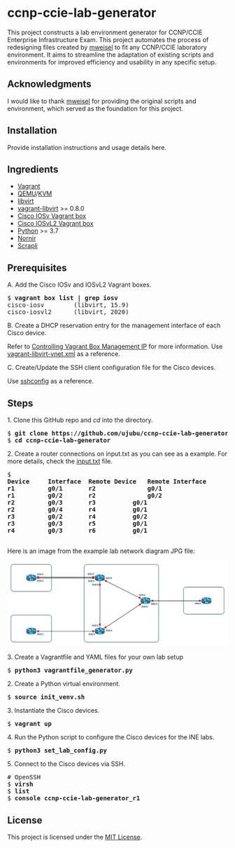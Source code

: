 # ccnp-ccie-lab-generator
This project constructs a lab environment generator for CCNP/CCIE Enterprise Infrastructure Exam.
This project automates the process of redesigning files created by [mweisel](https://github.com/mweisel) to fit any CCNP/CCIE laboratory environment. It aims to streamline the adaptation of existing scripts and environments for improved efficiency and usability in any specific setup.

## Acknowledgments

I would like to thank [mweisel](https://github.com/mweisel) for providing the original scripts and environment, which served as the foundation for this project.

## Installation

Provide installation instructions and usage details here.

## Ingredients

  * [Vagrant](https://www.vagrantup.com)
  * [QEMU](https://www.qemu.org)/[KVM](https://www.linux-kvm.org)
  * [libvirt](https://libvirt.org)
  * [vagrant-libvirt](https://github.com/vagrant-libvirt/vagrant-libvirt) >= 0.8.0
  * [Cisco IOSv Vagrant box](https://github.com/mweisel/cisco-iosv-vagrant-libvirt)
  * [Cisco IOSvL2 Vagrant box](https://github.com/mweisel/cisco-iosvl2-vagrant-libvirt)
  * [Python](https://www.python.org) >= 3.7
  * [Nornir](https://github.com/nornir-automation/nornir)
  * [Scrapli](https://github.com/carlmontanari/scrapli)

## Prerequisites

A\. Add the Cisco IOSv and IOSvL2 Vagrant boxes.

<pre>
$ <b>vagrant box list | grep iosv</b>
cisco-iosv        (libvirt, 15.9)
cisco-iosvl2      (libvirt, 2020)
</pre>

B\. Create a DHCP reservation entry for the management interface of each Cisco device.

Refer to [Controlling Vagrant Box Management IP](https://codingpackets.com/blog/controlling-vagrant-box-management-ip) for more information. Use [vagrant-libvirt-vnet.xml](files/vagrant-libvirt-vnet.xml) as a reference.

C\. Create/Update the SSH client configuration file for the Cisco devices.

Use [sshconfig](files/sshconfig) as a reference.

## Steps

1\. Clone this GitHub repo and _cd_ into the directory.

<pre>
$ <b>git clone https://github.com/ujubu/ccnp-ccie-lab-generator.git</b>
$ <b>cd ccnp-ccie-lab-generator</b>
</pre>

2\. Create a router connections on input.txt as you can see as a example.
For more details, check the [input.txt](/input.txt) file.
<pre>
$ <b>
Device     Interface  Remote Device   Remote Interface
r1         g0/1       r2              g0/1
r1         g0/2       r2              g0/2
r2         g0/3	      r3	      g0/1
r2         g0/4       r4	      g0/1
r3         g0/2       r4	      g0/2
r3         g0/3       r5	      g0/1
r4         g0/3       r6	      g0/1
</b>
</pre>

Here is an image from the example lab network diagram JPG file:

![Example Network Diagram](example-network-diagram.jpg)

3\. Create a Vagrantfile and YAML files for your own lab setup

<pre>
$ <b>python3 vagrantfile_generator.py</b>
</pre>

2\. Create a Python virtual environment.

<pre>
$ <b>source init_venv.sh</b>
</pre>

3\. Instantiate the Cisco devices.

<pre>
$ <b>vagrant up</b>
</pre>

4\. Run the Python script to configure the Cisco devices for the INE labs.

<pre>
$ <b>python3 set_lab_config.py</b>
</pre>

5\. Connect to the Cisco devices via SSH.

<pre>
# OpenSSH
$ <b>virsh</b>
$ <b>list</b>
$ <b>console ccnp-ccie-lab-generator_r1</b>
</pre>

## License

This project is licensed under the [MIT License](LICENSE).
